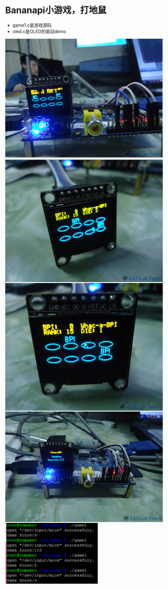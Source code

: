 # Bananapi小游戏，打地鼠


* game1.c是游戏源码
* oled.c是OLED的驱动demo

![i](https://github.com/guanglun/Whac-a-BPI/blob/master/show1.png)
![i](https://github.com/guanglun/Whac-a-BPI/blob/master/show2.png)
![i](https://github.com/guanglun/Whac-a-BPI/blob/master/show3.png)
![i](https://github.com/guanglun/Whac-a-BPI/blob/master/show4.png)
![i](https://github.com/guanglun/Whac-a-BPI/blob/master/show5.png)